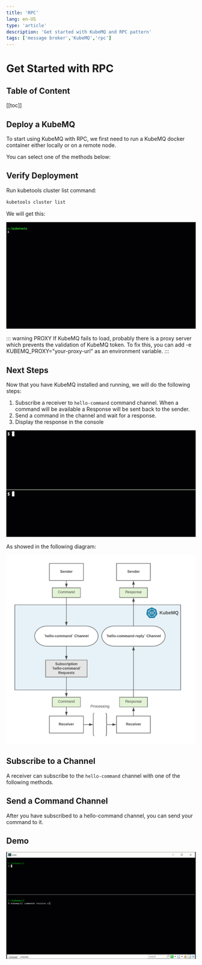 ```yaml
---
title: 'RPC'
lang: en-US
type: 'article'
description: 'Get started with KubeMQ and RPC pattern'
tags: ['message broker','KubeMQ','rpc']
---
```

# Get Started with RPC <Badge text="v1.5.0+"/> <Badge text="stable"/>

## Table of Content
[[toc]]

## Deploy a KubeMQ
To start using KubeMQ with RPC, we first need to run a KubeMQ docker container either locally or on a remote node.

You can select one of the methods below:

<CodeSwitcher :languages="{kubetools:'kubetools',kubernetes:'kubernetes',docker:'docker',helm:`helm`,docker_compose:'docker-compose'}" :isolated="true">


<template v-slot:kubetools>

Run kubetools create cluster command:

``` bash
kubetools cluster create -t <YOUR_KUBEMQ_TOKEN>
```

For Example:

![get-started-kubetools.gif](./images/get-started-kubetools.gif)

</template>


<template v-slot:docker>


Pull and run KubeMQ Docker container:

``` bash
docker run --name kubemq -d -p 8080:8080 -p 50000:50000 -p 9090:9090 \
-v $PWD:/store -e KUBEMQ_TOKEN=<YOUR_KUBEMQ_TOKEN> kubemq/kubemq

```

For Example:

![get-started_docker.gif](./images/get-started_docker.gif)

</template>

<template v-slot:kubernetes>

Execute the following command:

``` bash
kubectl apply -f https://get.kubemq.io/deploy?token="YOUR_KUBEMQ_TOKEN"
```

For Example:

![get_started_kubernetes.gif](./images/get_started_kubernetes.gif)


Use KubeCtl to forward KubeMQ cluster ports:

``` bash
kubectl port-forward svc/kubemq-cluster-ext 8080:8080 9090:9090 50000:50000
```


</template>

<template v-slot:helm>

Add KubeMQ Helm Repository:

``` bash
helm repo add kubemq-charts https://kubemq-io.github.io/charts
```

Verify KubeMQ helm repository charts is correctly configured by:
``` bash
helm repo list
```

Install KubeMQ Chart:

``` bash
helm install --name kubemq-cluster --set token=<YOUR_KUBEMQ_TOKEN> \
kubemq-charts/kubemq
```


Use KubeCtl to forward KubeMQ cluster ports:

``` bash
kubectl port-forward svc/kubemq-cluster-ext 8080:8080 9090:9090 50000:50000
```


</template>


<template v-slot:docker_compose>


Execute the following command:

``` bash
docker-compose -d up
```

With the following yaml file named docker-compose.yaml:

``` yaml
version: '3.7'
services:
  kubemq:
    image: kubemq/kubemq
    container_name: kubemq
    ports:
      - "8080:8080"
      - "9090:9090"
      - "50000:50000"
    environment:
      - KUBEMQ_HOST=kubemq
      - KUBEMQ_TOKEN="YOUR_KUBEMQ_TOKEN"
    networks:
      - backend
      - frontend
    volumes:
      - kubemq_vol:/store
networks:
  backend:
volumes:
  kubemq_vol:
```

</template>
</CodeSwitcher>


## Verify Deployment

Run kubetools cluster list command:


``` bash
kubetools cluster list
```

We will get this:

![get-started-status.gif](./images/get-started-status.gif)


::: warning PROXY
If KubeMQ fails to load, probably there is a proxy server which prevents the validation of KubeMQ token.
To fix this, you can add -e KUBEMQ_PROXY="your-proxy-url" as an environment variable.
:::

## Next Steps

Now that you have KubeMQ installed and running, we will do the following steps:

1. Subscribe a receiver to `hello-command` command channel. When a command will be available a Response will be sent back to the sender.
2. Send a command in the channel and wait for a response.
3. Display the response in the console

![get_started_rpc.gif](./images/get_started_rpc.gif)

As showed in the following diagram:

![image info](./images/rpc-hello-world.png)


## Subscribe to a Channel

A receiver can subscribe to the `hello-command` channel with one of the following methods.

<CodeSwitcher :languages="{bash:'kubetools',curl:'cURL',csharp:'.Net',java:`Java`,go:`Go`,py:`Python`,node:`Node`,php:`PHP`,ruby:`Ruby`,jquery:`jQuery`}" :isolated="true">
<template v-slot:bash>

Run the following Kubetools command:
``` bash
 kubetools rpc rec command "hello-command"
```

When connected, the stream will block until receiving a command. Once a command will be received Kubetools automatically will send a Response.

::: tip Kubetools
Kubetools is KubeMQ Command-Line-Interface tool.

Installation instructions [here](../tutorials/kubetools.html#installation).
:::
</template>

<template v-slot:curl>

The following cURL command is using KubeMQ's REST interface:

``` bash
curl --location --request GET "{{host}}/subscribe/requests?client_id=some_client_id&channel=hello-command&group=some_group&subscribe_type=commands" \
  --header "Content-Type: application/json" \
  --data ""
```

Once a command is received a Send Response call should be invoked:

``` bash
curl --location --request POST "{{host}}/send/response" \
  --header "Content-Type: application/json" \
  --data "{
   \"RequestID\": \"some_id\",
   \"ClientID\":\"some_client_id\",
   \"ReplyChannel\": \"_INBOX.x8bxFotxDNG4c3zTp8scBQ.x8bxFotxDNG4c3zTp8scMq\",
   \"Metadata\" :\"some_metadata\",
   \"Body\": \"c29tZSBlbmNvZGVkIGJvZHk=\",
   \"Executed\": true,
   \"Error\":\"\"
}"
```

**Important** - The reply channel address is automatically generated by the KubeMQ and can be found in the command request `ReplyChannel` field.

::: warning
Subscribe to Commands in REST interface is using WebSocket for streaming (Push) commands to the receiver. You will need to implement a WebSocket receiver accordingly.
:::
</template>


<template v-slot:csharp>

The following .NET code snippet is using KubeMQ's .NET SDK with gRPC interface:

``` csharp
using System;

namespace RPC_Subscribe_to_a_Channel
{
    class Program
    {
        static void Main(string[] args)
        {

            var ChannelName = "testing_event_channel";
            var ClientID = "hello-world-subscriber";
            var KubeMQServerAddress = "localhost:50000";



            KubeMQ.SDK.csharp.CommandQuery.Responder responder = new KubeMQ.SDK.csharp.CommandQuery.Responder(KubeMQServerAddress);
            try
            {
                responder.SubscribeToRequests(new KubeMQ.SDK.csharp.Subscription.SubscribeRequest()
                {
                    Channel = ChannelName,
                    SubscribeType = KubeMQ.SDK.csharp.Subscription.SubscribeType.Commands,
                    ClientID = ClientID
                }, (commandReceive) => {
                    Console.WriteLine($"Command Received: Id:{commandReceive.RequestID} Channel:{commandReceive.Channel} Metadata:{commandReceive.Metadata} Body:{ KubeMQ.SDK.csharp.Tools.Converter.FromByteArray(commandReceive.Body)} ");
                    return new KubeMQ.SDK.csharp.CommandQuery.Response(commandReceive)
                    {
                        Body = new byte[0],
                        CacheHit = false,
                        Error = "None",
                        ClientID = ClientID,
                        Executed = true,
                        Metadata = string.Empty,
                        Timestamp = DateTime.UtcNow,
                    };

                }, (errorHandler) =>
                {
                    Console.WriteLine(errorHandler.Message);
                });
            }
            catch (Exception ex)
            {
                Console.WriteLine(ex.Message);
            }
            Console.WriteLine("press any key to close RPC_Subscribe_to_a_Channel");
            Console.ReadLine();
        }
    }
}

```

When executed, a stream of events messages will be shown in the console.

</template>
<template v-slot:java>

The following Java code snippet is using KubeMQ's Java SDK with gRPC interface:

``` java
Code snippet will available soon
```
When executed, a stream of events messages will be shown in the console.

</template>
<template v-slot:go>

The following Go code snippet is using KubeMQ's Go SDK with gRPC interface:
``` go
package main

import (
   "context"
   "github.com/kubemq-io/kubemq-go"
   "log"
   "time"
)

func main() {
   ctx, cancel := context.WithCancel(context.Background())
   defer cancel()
   client, err := kubemq.NewClient(ctx,
      kubemq.WithAddress("localhost", 50000),
      kubemq.WithClientId("test-command-client-id"),
      kubemq.WithTransportType(kubemq.TransportTypeGRPC))
   if err != nil {
      log.Fatal(err)
   }
   defer client.Close()
   channel := "hello-command"
   errCh := make(chan error)
   commandsCh, err := client.SubscribeToCommands(ctx, channel, "", errCh)
   if err != nil {
      log.Fatal(err)
   }
   for {
      select {
      case err := <-errCh:
         log.Fatal(err)
         return
      case command, more := <-commandsCh:
         if !more {
            log.Println("Command Received , done")
            return
         }
         log.Printf("Command Received:\nId %s\nChannel: %s\nMetadata: %s\nBody: %s\n", command.Id, command.Channel, command.Metadata, command.Body)
         err := client.R().
            SetRequestId(command.Id).
            SetResponseTo(command.ResponseTo).
            SetExecutedAt(time.Now()).
            Send(ctx)
         if err != nil {
            log.Fatal(err)
         }
      case <-ctx.Done():
         return
      }
   }

}

```
When connected, once a command will be received in the channel, we create a Response and send back to the sender.

</template>
<template v-slot:py>

The following Python code snippet is using KubeMQ's Python SDK with gRPC interface:

``` py
Code snippet will available soon
```
When executed, a stream of events messages will be shown in the console.

</template>

<template v-slot:node>

The following Node code snippet is using KubeMQ's REST interface:

``` js
var https = require('https');

var options = {
  'method': 'GET',
  'hostname': '{{host}}',
  'path': '/subscribe/requests?client_id=some_client_id&channel=hello-command&group=some_group&subscribe_type=commands',
  'headers': {
    'Content-Type': 'application/json'
  }
};

var req = https.request(options, function (res) {
  var chunks = [];

  res.on("data", function (chunk) {
    chunks.push(chunk);
  });

  res.on("end", function (chunk) {
    var body = Buffer.concat(chunks);
    console.log(body.toString());
  });

  res.on("error", function (error) {
    console.error(error);
  });
});

req.end();
```


Once a command is received a Send Response call should be invoked:

``` js
var https = require('https');

var options = {
  'method': 'POST',
  'hostname': '{{host}}',
  'path': '/send/response',
  'headers': {
    'Content-Type': 'application/json'
  }
};

var req = https.request(options, function (res) {
  var chunks = [];

  res.on("data", function (chunk) {
    chunks.push(chunk);
  });

  res.on("end", function (chunk) {
    var body = Buffer.concat(chunks);
    console.log(body.toString());
  });

  res.on("error", function (error) {
    console.error(error);
  });
});

var postData =  "{\n\t\"RequestID\": \"some_id\",\n\t\"ClientID\":\"some_client_id\",\n\t\"ReplyChannel\": \"_INBOX.x8bxFotxDNG4c3zTp8scBQ.x8bxFotxDNG4c3zTp8scMq\",\n\t\"Metadata\" :\"some_metadata2\",\n\t\"Body\": \"c29tZSBlbmNvZGVkIGJvZHk=\",\n\t\"Executed\": true,\n\t\"Error\":\"\"\n}";

req.write(postData);

req.end();
```

**Important** - The reply channel address is automatically generated by the KubeMQ and can be found in the command request `ReplyChannel` field.

::: warning
Subscribe to Commands in REST interface is using WebSocket for streaming (Push) commands to the receiver. You will need to implement a WebSocket receiver accordingly.
:::
</template>

<template v-slot:php>

The following PHP code snippet is using KubeMQ's REST interface:

``` php
<?php

$curl = curl_init();

curl_setopt_array($curl, array(
  CURLOPT_URL => "{{host}}/subscribe/requests?client_id=some_client_id&channel=hello-command&group=some_group&subscribe_type=commands",
  CURLOPT_RETURNTRANSFER => true,
  CURLOPT_ENCODING => "",
  CURLOPT_MAXREDIRS => 10,
  CURLOPT_TIMEOUT => 0,
  CURLOPT_FOLLOWLOCATION => false,
  CURLOPT_HTTP_VERSION => CURL_HTTP_VERSION_1_1,
  CURLOPT_CUSTOMREQUEST => "GET",
  CURLOPT_HTTPHEADER => array(
    "Content-Type: application/json"
  ),
));

$response = curl_exec($curl);
$err = curl_error($curl);

curl_close($curl);

if ($err) {
  echo "cURL Error #:" . $err;
} else {
  echo $response;
} ?>
```


Once a command is received a Send Response call should be invoked:

``` php
<?php

$curl = curl_init();

curl_setopt_array($curl, array(
  CURLOPT_URL => "{{host}}/send/response",
  CURLOPT_RETURNTRANSFER => true,
  CURLOPT_ENCODING => "",
  CURLOPT_MAXREDIRS => 10,
  CURLOPT_TIMEOUT => 0,
  CURLOPT_FOLLOWLOCATION => false,
  CURLOPT_HTTP_VERSION => CURL_HTTP_VERSION_1_1,
  CURLOPT_CUSTOMREQUEST => "POST",
  CURLOPT_POSTFIELDS =>"{\n\t\"RequestID\": \"some_id\",\n\t\"ClientID\":\"some_client_id\",\n\t\"ReplyChannel\": \"_INBOX.x8bxFotxDNG4c3zTp8scBQ.x8bxFotxDNG4c3zTp8scMq\",\n\t\"Metadata\" :\"some_metadata2\",\n\t\"Body\": \"c29tZSBlbmNvZGVkIGJvZHk=\",\n\t\"Executed\": true,\n\t\"Error\":\"\"\n}",
  CURLOPT_HTTPHEADER => array(
    "Content-Type: application/json"
  ),
));

$response = curl_exec($curl);
$err = curl_error($curl);

curl_close($curl);

if ($err) {
  echo "cURL Error #:" . $err;
} else {
  echo $response;
} ?>
```

**Important** - The reply channel address is automatically generated by the KubeMQ and can be found in the command request `ReplyChannel` field.

::: warning
Subscribe to Commands in REST interface is using WebSocket for streaming (Push) commands to the receiver. You will need to implement a WebSocket receiver accordingly.
:::

</template>


<template v-slot:ruby>

The following Ruby code snippet is using KubeMQ's REST interface:

``` ruby
require "uri"
require "net/http"

url = URI("{{host}}/subscribe/requests?client_id=some_client_id&channel=hello-command&group=some_group&subscribe_type=commands")
http = Net::HTTP.new(url.host, url.port)
request = Net::HTTP::Get.new(url)
request["Content-Type"] = "application/json"
response = http.request(request)
puts response.read_body
```


Once a command is received a Send Response call should be invoked:

``` ruby
require "uri"
require "net/http"

url = URI("{{host}}/send/response")

http = Net::HTTP.new(url.host, url.port)

request = Net::HTTP::Post.new(url)
request["Content-Type"] = "application/json"
request.body = "{\n\t\"RequestID\": \"some_id\",\n\t\"ClientID\":\"some_client_id\",\n\t\"ReplyChannel\": \"_INBOX.x8bxFotxDNG4c3zTp8scBQ.x8bxFotxDNG4c3zTp8scMq\",\n\t\"Metadata\" :\"some_metadata2\",\n\t\"Body\": \"c29tZSBlbmNvZGVkIGJvZHk=\",\n\t\"Executed\": true,\n\t\"Error\":\"\"\n}"
response = http.request(request)
puts response.read_body
```

**Important** - The reply channel address is automatically generated by the KubeMQ and can be found in the command request `ReplyChannel` field.

::: warning
Subscribe to Commands in REST interface is using WebSocket for streaming (Push) commands to the receiver. You will need to implement a WebSocket receiver accordingly.
:::
</template>


<template v-slot:jquery>

The following jQuery code snippet is using KubeMQ's REST interface:

``` js
var settings = {
  "url": "{{host}}/subscribe/requests?client_id=some_client_id&channel=hello-command&group=some_group&subscribe_type=commands",
  "method": "GET",
  "timeout": 0,
  "headers": {
    "Content-Type": "application/json"
  },
};

$.ajax(settings).done(function (response) {
  console.log(response);
});
```

Once a command is received a Send Response call should be invoked:

``` js
var settings = {
  "url": "{{host}}/send/response",
  "method": "POST",
  "timeout": 0,
  "headers": {
    "Content-Type": "application/json"
  },
  "data": "{\n\t\"RequestID\": \"some_id\",\n\t\"ClientID\":\"some_client_id\",\n\t\"ReplyChannel\": \"_INBOX.x8bxFotxDNG4c3zTp8scBQ.x8bxFotxDNG4c3zTp8scMq\",\n\t\"Metadata\" :\"some_metadata2\",\n\t\"Body\": \"c29tZSBlbmNvZGVkIGJvZHk=\",\n\t\"Executed\": true,\n\t\"Error\":\"\"\n}",
};

$.ajax(settings).done(function (response) {
  console.log(response);
});
```

**Important** - the reply channel address is automatically generated by the KubeMQ and can be found in the command request `ReplyChannel` field.

::: warning
Subscribe to Commands in REST interface is using WebSocket for streaming (Push) commands to the receiver. You will need to implement a WebSocket receiver accordingly.
:::
</template>


</CodeSwitcher>



## Send a Command Channel

After you have subscribed to a hello-command channel, you can send your command to it.


<CodeSwitcher :languages="{bash:'kubetools',curl:'cURL',csharp:'.Net',java:`Java`,go:`Go`,py:`Python`,node:`Node`,php:`PHP`,ruby:`Ruby`,jquery:`jQuery`}" :isolated="true">


<template v-slot:bash>

Run the following Kubetools command:

``` bash
kubetools rpc send command "hello-command" "some command"
```


::: tip Kubetools
Kubetools is KubeMQ Command-Line-Interface tool.

Installation instructions [here](../tutorials/kubetools.html#installation).
:::

</template>


<template v-slot:curl>

The following cURL command is using KubeMQ's REST interface:

``` bash
curl --location --request POST "{{host}}/send/request" \
  --header "Content-Type: application/json" \
  --data "{
   \"RequestID\": \"688daec3-7f3e-4766-87fa-4cd1f4f03a23\",
   \"RequestTypeData\":1, 
   \"ClientID\": \"some_clientID\",
   \"Channel\": \"hello-command\",
   \"Metadata\" :\"some_metadata\",
   \"Body\": \"c29tZSBlbmNvZGVkIGJvZHk=\",
   \"Timeout\": 10000
}"
```

</template>

<template v-slot:csharp>

The following .NET code snippet is using KubeMQ's .NET SDK with gRPC interface:

``` csharp
using System;

namespace RPC_Send_a_Command_Channel
{
    class Program
    {
        static void Main(string[] args)
        {
            var ChannelName = "testing_event_channel";
            var ClientID = "hello-world-sender";
            var KubeMQServerAddress = "localhost:50000";

            var channel = new KubeMQ.SDK.csharp.CommandQuery.Channel(new KubeMQ.SDK.csharp.CommandQuery.ChannelParameters
            {
                RequestsType = KubeMQ.SDK.csharp.CommandQuery.RequestType.Command,
                Timeout = 10000,
                ChannelName = ChannelName,
                ClientID = ClientID,
                KubeMQAddress = KubeMQServerAddress
            });
            try
            {

                var result = channel.SendRequest(new KubeMQ.SDK.csharp.CommandQuery.Request
                {
                    Body = KubeMQ.SDK.csharp.Tools.Converter.ToByteArray("hello kubemq - sending a command, please reply")
                });                    
             
                if (!result.Executed)
                {
                    Console.WriteLine($"Response error:{result.Error}");
                    return;
                }
                Console.WriteLine($"Response Received:{result.RequestID} ExecutedAt:{result.Timestamp}"); 
            }
            catch (Exception ex)
            {
                Console.WriteLine(ex.Message);
            }
        }
    }
}

```

</template>
<template v-slot:java>

The following Java code snippet is using KubeMQ's Java SDK with gRPC interface:

``` java
The code snippet will available soon
```

</template>
<template v-slot:go>

The following Go code snippet is using KubeMQ's Go SDK with gRPC interface:

``` go
package main

import (
   "context"
   "github.com/kubemq-io/kubemq-go"
   "log"
   "time"
)

func main() {
   ctx, cancel := context.WithCancel(context.Background())
   defer cancel()
   client, err := kubemq.NewClient(ctx,
      kubemq.WithAddress("localhost", 50000),
      kubemq.WithClientId("test-command-client-id"),
      kubemq.WithTransportType(kubemq.TransportTypeGRPC))
   if err != nil {
      log.Fatal(err)
   }
   defer client.Close()
   channel := "hello-command"
   response, err := client.C().
      SetId("some-command-id").
      SetChannel(channel).
      SetMetadata("some-metadata").
      SetBody([]byte("hello kubemq - sending a command, please reply")).
      SetTimeout(time.Second).
      Send(ctx)
   if err != nil {
      log.Fatal(err)
   }
   log.Printf("Response Received:\nCommandID: %s\nExecutedAt:%s\n", response.CommandId, response.ExecutedAt)
}

```

</template>
<template v-slot:py>

The following Python code snippet is using KubeMQ's Python SDK with gRPC interface:

``` py
The code snippet will available soon
```


</template>


<template v-slot:node>

The following node code snippet is using KubeMQ's REST interface:

``` js
var https = require('https');

var options = {
  'method': 'POST',
  'hostname': '{{host}}',
  'path': '/send/request',
  'headers': {
    'Content-Type': 'application/json'
  }
};

var req = https.request(options, function (res) {
  var chunks = [];

  res.on("data", function (chunk) {
    chunks.push(chunk);
  });

  res.on("end", function (chunk) {
    var body = Buffer.concat(chunks);
    console.log(body.toString());
  });

  res.on("error", function (error) {
    console.error(error);
  });
});

var postData =  "{\n\t\"RequestID\": \"688daec3-7f3e-4766-87fa-4cd1f4f03a23\",\n\t\"RequestTypeData\":1, \n\t\"ClientID\": \"some_clientID\",\n\t\"Channel\": \"hello-command\",\n\t\"Metadata\" :\"some_metadata\",\n\t\"Body\": \"c29tZSBlbmNvZGVkIGJvZHk=\",\n\t\"Timeout\": 1000000\n}";

req.write(postData);

req.end();
```

</template>

<template v-slot:php>

The following PHP code snippet is using KubeMQ's REST interface:

``` php
<?php

$curl = curl_init();

curl_setopt_array($curl, array(
  CURLOPT_URL => "{{host}}/send/request",
  CURLOPT_RETURNTRANSFER => true,
  CURLOPT_ENCODING => "",
  CURLOPT_MAXREDIRS => 10,
  CURLOPT_TIMEOUT => 0,
  CURLOPT_FOLLOWLOCATION => false,
  CURLOPT_HTTP_VERSION => CURL_HTTP_VERSION_1_1,
  CURLOPT_CUSTOMREQUEST => "POST",
  CURLOPT_POSTFIELDS =>"{\n\t\"RequestID\": \"688daec3-7f3e-4766-87fa-4cd1f4f03a23\",\n\t\"RequestTypeData\":1, \n\t\"ClientID\": \"some_clientID\",\n\t\"Channel\": \"hello-command\",\n\t\"Metadata\" :\"some_metadata\",\n\t\"Body\": \"c29tZSBlbmNvZGVkIGJvZHk=\",\n\t\"Timeout\": 1000000\n}",
  CURLOPT_HTTPHEADER => array(
    "Content-Type: application/json"
  ),
));

$response = curl_exec($curl);
$err = curl_error($curl);

curl_close($curl);

if ($err) {
  echo "cURL Error #:" . $err;
} else {
  echo $response;
} ?>
```

</template>


<template v-slot:ruby>

The following Ruby code snippet is using KubeMQ's REST interface:

``` ruby
require "uri"
require "net/http"

url = URI("{{host}}/send/request")
http = Net::HTTP.new(url.host, url.port)
request = Net::HTTP::Post.new(url)
request["Content-Type"] = "application/json"
request.body = "{\n\t\"RequestID\": \"688daec3-7f3e-4766-87fa-4cd1f4f03a23\",\n\t\"RequestTypeData\":1, \n\t\"ClientID\": \"some_clientID\",\n\t\"Channel\": \"hello-command\",\n\t\"Metadata\" :\"some_metadata2\",\n\t\"Body\": \"c29tZSBlbmNvZGVkIGJvZHk=\",\n\t\"Timeout\": 1000000\n}"
response = http.request(request)
puts response.read_body
```

</template>


<template v-slot:jquery>

The following jQuery code snippet is using KubeMQ's REST interface:

``` js
var settings = {
  "url": "{{host}}/send/request",
  "method": "POST",
  "timeout": 0,
  "headers": {
    "Content-Type": "application/json",
    "X-Kubemq-Server-Token": "\"your-kubemq-token\""
  },
  "data": "{\n\t\"RequestID\": \"688daec3-7f3e-4766-87fa-4cd1f4f03a23\",\n\t\"RequestTypeData\":1, \n\t\"ClientID\": \"some_clientID\",\n\t\"Channel\": \"hello-command\",\n\t\"Metadata\" :\"some_metadata2\",\n\t\"Body\": \"c29tZSBlbmNvZGVkIGJvZHk=\",\n\t\"Timeout\": 1000000\n}",
};

$.ajax(settings).done(function (response) {
  console.log(response);
});
```

</template>


</CodeSwitcher>

## Demo

![kubemqctl-rpc-commands-send-response.gif](./demo/kubemqctl-rpc-commands-send-response.gif)